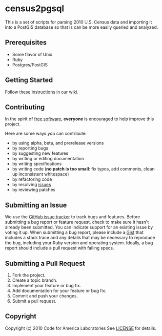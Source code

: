 census2pgsql
=======
This is a set of scripts for parsing 2010 U.S. Census data and importing it into a PostGIS database so that is can be more easily queried and analyzed.

Prerequisites
------------
* Some flavor of Unix
* Ruby
* Postgres/PostGIS

Getting Started
------------
Follow these instructions in our [wiki](https://github.com/codeforamerica/census2pgsql/wiki/Getting-Started).
    
Contributing
------------
In the spirit of [free software](http://www.fsf.org/licensing/essays/free-sw.html), **everyone** is encouraged to help improve this project.

Here are some ways *you* can contribute:

* by using alpha, beta, and prerelease versions
* by reporting bugs
* by suggesting new features
* by writing or editing documentation
* by writing specifications
* by writing code (**no patch is too small**: fix typos, add comments, clean up inconsistent whitespace)
* by refactoring code
* by resolving [issues](http://github.com/codeforamerica/census2pgsql/issues)
* by reviewing patches

Submitting an Issue
-------------------
We use the [GitHub issue tracker](http://github.com/codeforamerica/census2pgsql/issues) to track bugs and
features. Before submitting a bug report or feature request, check to make sure it hasn't already
been submitted. You can indicate support for an existing issue by voting it up. When submitting a
bug report, please include a [Gist](http://gist.github.com/) that includes a stack trace and any
details that may be necessary to reproduce the bug, including your Ruby version and
operating system. Ideally, a bug report should include a pull request with failing specs.

Submitting a Pull Request
-------------------------
1. Fork the project.
2. Create a topic branch.
3. Implement your feature or bug fix.
4. Add documentation for your feature or bug fix.
5. Commit and push your changes.
6. Submit a pull request.

Copyright
---------
Copyright (c) 2010 Code for America Laboratories
See [LICENSE](https://github.com/codeforamerica/census2pgsql/blob/master/LICENSE.md) for details.